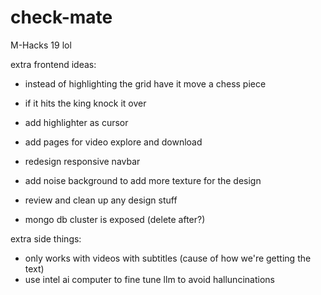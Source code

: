 # check-mate
M-Hacks 19 lol

extra frontend ideas:
- instead of highlighting the grid have it move a chess piece
- if it hits the king knock it over

- add highlighter as cursor
- add pages for video explore and download
- redesign responsive navbar
- add noise background to add more texture for the design
- review and clean up any design stuff

- mongo db cluster is exposed (delete after?)

extra side things:
- only works with videos with subtitles (cause of how we're getting the text)
- use intel ai computer to fine tune llm to avoid halluncinations